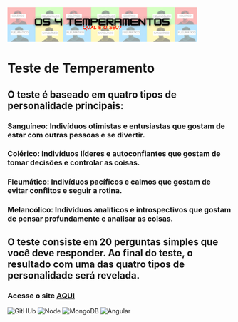 ![Img](src/assets/imgs/logo.png)

# Teste de Temperamento

## O teste é baseado em quatro tipos de personalidade principais:

### Sanguíneo: Indivíduos otimistas e entusiastas que gostam de estar com outras pessoas e se divertir.
### Colérico: Indivíduos líderes e autoconfiantes que gostam de tomar decisões e controlar as coisas.
### Fleumático: Indivíduos pacíficos e calmos que gostam de evitar conflitos e seguir a rotina.
### Melancólico: Indivíduos analíticos e introspectivos que gostam de pensar profundamente e analisar as coisas.

## O teste consiste em 20 perguntas simples que você deve responder. Ao final do teste, o resultado com uma das quatro tipos de personalidade será revelada.

### Acesse o site [AQUI](https://angular-quiz-web.vercel.app)

![GitHUb ](https://img.shields.io/badge/GitHub-100000?style=for-the-badge&logo=github&logoColor=white) ![Node](https://img.shields.io/badge/Node.js-43853D?style=for-the-badge&logo=node.js&logoColor=white) ![MongoDB](https://img.shields.io/badge/MongoDB-4EA94B?style=for-the-badge&logo=mongodb&logoColor=white) ![Angular](https://img.shields.io/badge/Angular-DD0031?style=for-the-badge&logo=angular&logoColor=white)


